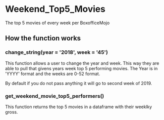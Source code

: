# Weekend_Top5_Movies
The top 5 movies of every week per BoxofficeMojo

## How the function works

### change_string(year = '2018', week = '45')

This function allows a user to change the year and week. This way they are able to pull that givens years week top 5 performing movies.
The Year is in 'YYYY' format and the weeks are 0-52 format.

By default if you do not pass anything it will go to second week of 2019.

### get_weekend_movie_top5_performers()

This function returns the top 5 movies in a dataframe with their weeklky gross.

